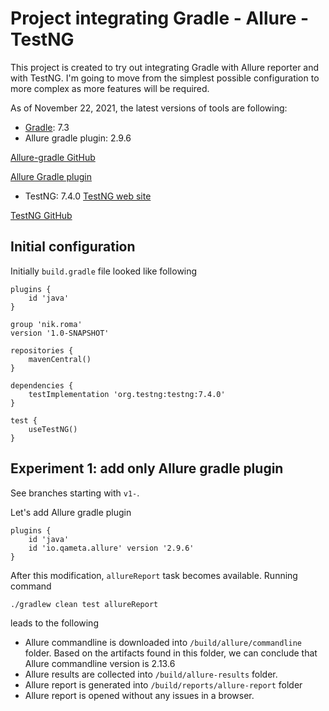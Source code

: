 # Project integrating Gradle - Allure - TestNG

This project is created to try out integrating Gradle with Allure reporter and with TestNG.
I'm going to move from the simplest possible configuration to more complex as more features will be required.

As of November 22, 2021, the latest versions of tools are following:
- [Gradle](https://gradle.org/): 7.3
- Allure gradle plugin: 2.9.6

[Allure-gradle GitHub](https://github.com/allure-framework/allure-gradle)

[Allure Gradle plugin](https://plugins.gradle.org/plugin/io.qameta.allure)


- TestNG: 7.4.0
[TestNG web site](https://testng.org/doc/)

[TestNG GitHub](https://github.com/cbeust/testng)

## Initial configuration
Initially `build.gradle` file looked like following
```
plugins {
    id 'java'
}

group 'nik.roma'
version '1.0-SNAPSHOT'

repositories {
    mavenCentral()
}

dependencies {
    testImplementation 'org.testng:testng:7.4.0'
}

test {
    useTestNG()
}
```
## Experiment 1: add only Allure gradle plugin
See branches starting with `v1-`.

Let's add Allure gradle plugin
```
plugins {
    id 'java'
    id 'io.qameta.allure' version '2.9.6'
}
```
After this modification, `allureReport` task becomes available.
Running command 
```
./gradlew clean test allureReport
``` 
leads to the following
* Allure commandline is downloaded into `/build/allure/commandline` folder. 
Based on the artifacts found in this folder, we can conclude that Allure commandline version is 2.13.6
* Allure results are collected into `/build/allure-results` folder.
* Allure report is generated into `/build/reports/allure-report` folder
* Allure report is opened without any issues in a browser.
